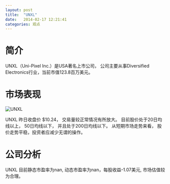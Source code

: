 ```yaml
---
layout: post
title:  "UNXL"
date:   2014-02-17 12:21:41
categories: 观点
---
```


# 简介
UNXL（Uni-Pixel Inc.）是USA著名上市公司，
公司主要从事Diversified Electronics行业，当前市值123.8百万美元。

# 市场表现

![UNXL](http://finviz.com/chart.ashx?t=UNXL&ty=c&ta=1&p=d&s=l)

UNXL 昨日收盘价 $10.24，
交易量较正常情况有所放大。
目前股价处于20日均线以上，
50日均线以下，
并且处于200日均线以下。
从短期市场走势来看，
股价走势平稳，投资者应减少无谓的操作。

# 公司分析
UNXL 目前静态市盈率为nan, 动态市盈率为nan，每股收益-1.07美元,
市场估值较为合理。
